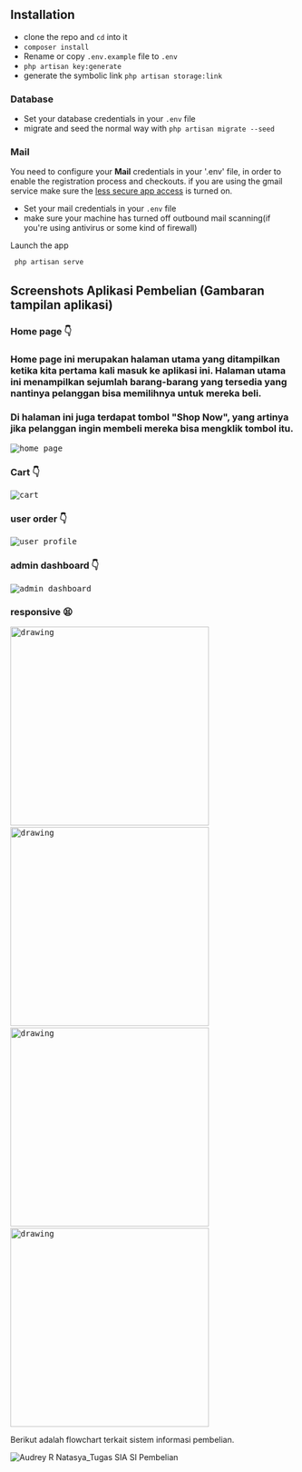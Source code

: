 ## Installation

* clone the repo and `cd` into it
* `composer install`
* Rename or copy `.env.example` file to `.env`
* `php artisan key:generate`
* generate the symbolic link `php artisan storage:link`

### Database

* Set your database credentials in your `.env` file
* migrate and seed the normal way with `php artisan migrate --seed`

### Mail

You need to configure your **Mail** credentials in your '.env' file, in order to enable the registration process and checkouts. if you are using the gmail service
make sure the [less secure app access](https://myaccount.google.com/lesssecureapps) is turned on.

* Set your mail credentials in your `.env` file
* make sure your machine has turned off outbound mail scanning(if you're using antivirus or some kind of firewall)

Launch the app
```bash
 php artisan serve
 ```

## Screenshots Aplikasi Pembelian (Gambaran tampilan aplikasi)

### Home page :point_down:
### Home page ini merupakan halaman utama yang ditampilkan ketika kita pertama kali masuk ke aplikasi ini. Halaman utama ini menampilkan sejumlah barang-barang yang tersedia yang nantinya pelanggan bisa memilihnya untuk mereka beli.
### Di halaman ini juga terdapat tombol "Shop Now", yang artinya jika pelanggan ingin membeli mereka bisa mengklik tombol itu. 
<kbd>![home page](https://github.com/kunal254/laravel-8-ecommerce/blob/main/public/screens/home.png)</kbd>
### Cart :point_down:
<kbd>![cart](https://github.com/kunal254/laravel-8-ecommerce/blob/main/public/screens/cart.png)</kbd>
### user order :point_down:
<kbd>![user profile](https://github.com/kunal254/laravel-8-ecommerce/blob/main/public/screens/user_order.png)</kbd>
### admin dashboard :point_down:
<kbd>![admin dashboard](https://github.com/kunal254/laravel-8-ecommerce/blob/main/public/screens/admin_dashboard.png)</kbd>

### responsive :tired_face:

<kbd><img src="https://github.com/kunal254/laravel-8-ecommerce/blob/main/public/screens/orders_on_phone.jpg" alt="drawing" height="350"/></kbd>&nbsp;&nbsp;&nbsp;<kbd><img src="https://github.com/kunal254/laravel-8-ecommerce/blob/main/public/screens/adminORD_on_phone.jpg" alt="drawing" height="350"/></kbd>&nbsp;&nbsp;&nbsp;<kbd><img src="https://github.com/kunal254/laravel-8-ecommerce/blob/main/public/screens/cart_on_phone.jpg" alt="drawing" height="350"/></kbd>&nbsp;&nbsp;&nbsp;<kbd><img src="https://github.com/kunal254/laravel-8-ecommerce/blob/main/public/screens/shop_on_phone.jpg" alt="drawing" height="350"/></kbd>

Berikut adalah flowchart terkait sistem informasi pembelian.

![Audrey R Natasya_Tugas SIA SI Pembelian](https://github.com/AudreyNatasya/Aplikasi-e-commerce/assets/152130643/6458cf31-8f9d-4cf8-aaea-dab9b13f95d5)
